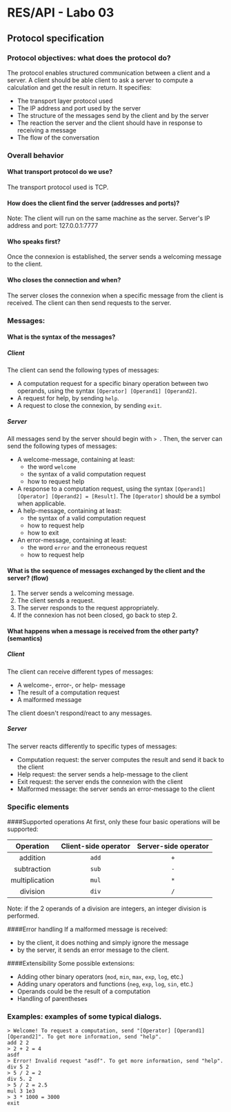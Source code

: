 # RES/API - Labo 03

## Protocol specification

### Protocol objectives: what does the protocol do?
The protocol enables structured communication between a client and a server.
A client should be able client to ask a server to compute a calculation and get the result in return.
It specifies:
- The transport layer protocol used
- The IP address and port used by the server
- The structure of the messages send by the client and by the server
- The reaction the server and the client should have in response to receiving a message
- The flow of the conversation

### Overall behavior

#### What transport protocol do we use?
The transport protocol used is TCP.

#### How does the client find the server (addresses and ports)?
Note: The client will run on the same machine as the server.
Server's IP address and port: 127.0.0.1:7777

#### Who speaks first?
Once the connexion is established, the server sends a welcoming message to the client.

#### Who closes the connection and when?
The server closes the connexion when a specific message from the client is received.
The client can then send requests to the server.

### Messages:

#### What is the syntax of the messages?

##### Client
The client can send the following types of messages:
- A computation request for a specific binary operation between two operands, using the syntax `[Operator] [Operand1] [Operand2]`.
- A request for help, by sending `help`.
- A request to close the connexion, by sending `exit`.

##### Server
All messages send by the server should begin with `> `.
Then, the server can send the following types of messages:
- A welcome-message, containing at least:
  - the word `welcome`
  - the syntax of a valid computation request
  - how to request help
- A response to a computation request, using the syntax `[Operand1] [Operator] [Operand2] = [Result]`.
  The `[Operator]` should be a symbol when applicable.
- A help-message, containing at least:
  - the syntax of a valid computation request
  - how to request help
  - how to exit
- An error-message, containing at least:
  - the word `error` and the erroneous request
  - how to request help

#### What is the sequence of messages exchanged by the client and the server? (flow)
1. The server sends a welcoming message.
2. The client sends a request.
3. The server responds to the request appropriately.
4. If the connexion has not been closed, go back to step 2.

#### What happens when a message is received from the other party? (semantics)

##### Client
The client can receive different types of messages:
- A welcome-, error-, or help- message
- The result of a computation request
- A malformed message

The client doesn't respond/react to any messages.

##### Server
The server reacts differently to specific types of messages:
- Computation request: the server computes the result and send it back to the client
- Help request: the server sends a help-message to the client
- Exit request: the server ends the connexion with the client
- Malformed message: the server sends an error-message to the client

### Specific elements

####Supported operations
At first, only these four basic operations will be supported:

|   Operation    | Client-side operator | Server-side operator |
|:--------------:|:--------------------:|:--------------------:|
|    addition    |        `add`         |         `+`          |
|  subtraction   |        `sub`         |         `-`          |
| multiplication |        `mul`         |         `*`          |
|    division    |        `div`         |         `/`          |

Note: if the 2 operands of a division are integers, an integer division is performed.

####Error handling
If a malformed message is received:
- by the client, it does nothing and simply ignore the message
- by the server, it sends an error message to the client.

####Extensibility
Some possible extensions:
- Adding other binary operators (`mod`, `min`, `max`, `exp`, `log`, etc.)
- Adding unary operators and functions (`neg`, `exp`, `log`, `sin`, etc.)
- Operands could be the result of a computation
- Handling of parentheses

### Examples: examples of some typical dialogs.
```
> Welcome! To request a computation, send "[Operator] [Operand1] [Operand2]". To get more information, send "help".
add 2 2
> 2 + 2 = 4
asdf
> Error! Invalid request "asdf". To get more information, send "help".
div 5 2
> 5 / 2 = 2
div 5. 2
> 5 / 2 = 2.5
mul 3 1e3
> 3 * 1000 = 3000
exit
```
